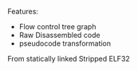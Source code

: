 Features:
  * Flow control tree graph
  * Raw Disassembled code
  * pseudocode transformation

From statically linked Stripped ELF32